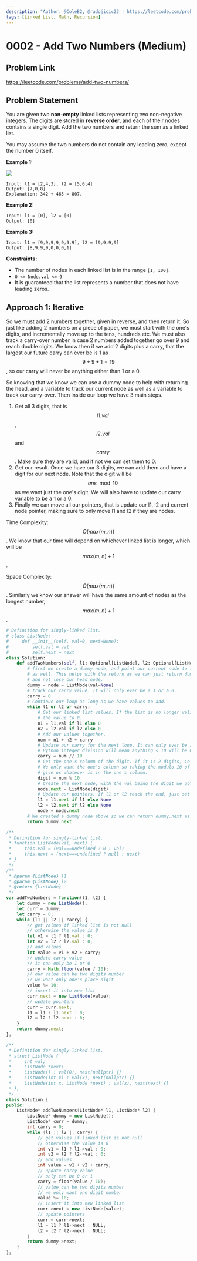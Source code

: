 ```yaml
---
description: "Author: @ColeB2, @radojicic23 | https://leetcode.com/problems/add-two-numbers/"
tags: [Linked List, Math, Recursion]
---
```


# 0002 - Add Two Numbers (Medium)

## Problem Link

https://leetcode.com/problems/add-two-numbers/

## Problem Statement

You are given two **non-empty** linked lists representing two non-negative integers. The digits are stored in **reverse order**, and each of their nodes contains a single digit. Add the two numbers and return the sum as a linked list.

You may assume the two numbers do not contain any leading zero, except the number 0 itself.

**Example 1:**

![](https://assets.leetcode.com/uploads/2020/10/02/addtwonumber1.jpg)

```
Input: l1 = [2,4,3], l2 = [5,6,4]
Output: [7,0,8]
Explanation: 342 + 465 = 807.
```

**Example 2:**

```
Input: l1 = [0], l2 = [0]
Output: [0]
```

**Example 3:**

```
Input: l1 = [9,9,9,9,9,9,9], l2 = [9,9,9,9]
Output: [8,9,9,9,0,0,0,1]
```

**Constraints:**

- The number of nodes in each linked list is in the range `[1, 100]`.
- `0 <= Node.val <= 9`
- It is guaranteed that the list represents a number that does not have leading zeros.

## Approach 1: Iterative

So we must add 2 numbers together, given in reverse, and then return it. So just like adding 2 numbers on a piece of paper, we must start with the one's digits, and incrementally move up to the tens, hundreds etc. We must also track a carry-over number in case 2 numbers added together go over 9 and reach double digits. We know then if we add 2 digits plus a carry, that the largest our future carry can ever be is 1 as $$9 + 9 + 1 = 19$$, so our carry will never be anything either than 1 or a 0.

So knowing that we know we can use a dummy node to help with returning the head, and a variable to track our current node as well as a variable to track our carry-over. Then inside our loop we have 3 main steps.

1. Get all 3 digits, that is $$l1.val$$, $$l2.val$$ and $$carry$$. Make sure they are valid, and if not we can set them to 0.
2. Get our result. Once we have our 3 digits, we can add them and have a digit for our next node. Note that the digit will be $$ans \mod  10$$ as we want just the one's digit. We will also have to update our carry variable to be a 1 or a 0.
3. Finally we can move all our pointers, that is update our l1, l2 and current node pointer, making sure to only move l1 and l2 if they are nodes.

Time Complexity: $$O(max(m,n))$$. We know that our time will depend on whichever linked list is longer, which will be $$max(m,n) + 1$$.

Space Complexity: $$O(max(m,n))$$. Similarly we know our answer will have the same amount of nodes as the longest number, $$max(m,n) + 1$$.

<Tabs>
<TabItem value="python" label="Python">
<SolutionAuthor name="@ColeB2"/>

```py
# Definition for singly-linked list.
# class ListNode:
#     def __init__(self, val=0, next=None):
#         self.val = val
#         self.next = next
class Solution:
    def addTwoNumbers(self, l1: Optional[ListNode], l2: Optional[ListNode]) -> Optional[ListNode]:
        # first we create a dummy node, and point our current node to the dummy
        # as well. This helps with the return as we can just return dummy.next
        # and not lose our head node.
        dummy = node = ListNode(val=None)
        # track our carry value. It will only ever be a 1 or a 0.
        carry = 0
        # Continue our loop as long as we have values to add.
        while l1 or l2 or carry:
            # Get our linked list values. If the list is no longer valid default
            # the value to 0.
            n1 = l1.val if l1 else 0
            n2 = l2.val if l2 else 0
            # Add our values together.
            num = n1 + n2 + carry
            # Update our carry for the next loop. It can only ever be 1 or 0.
            # Python integer division will mean anything < 10 will be 0 and >= 1.
            carry = num // 10
            # Get the one's column of the digit. If it is 2 digits, ie 10,11,12 etc.
            # We only want the one's column so taking the modulo 10 of the num, will
            # give us whatever is in the one's column.
            digit = num % 10
            # Create the next node, with the val being the digit we got above.
            node.next = ListNode(digit)
            # Update our pointers. If l1 or l2 reach the end, just set them to None.
            l1 = l1.next if l1 else None
            l2 = l2.next if l2 else None
            node = node.next
        # We created a dummy node above so we can return dummy.next as our answer.
        return dummy.next
```

</TabItem>

<TabItem value="js" label="JavaScript">
<SolutionAuthor name="@radojicic23"/>

```js
/**
 * Definition for singly-linked list.
 * function ListNode(val, next) {
 *     this.val = (val===undefined ? 0 : val)
 *     this.next = (next===undefined ? null : next)
 * }
 */
/**
 * @param {ListNode} l1
 * @param {ListNode} l2
 * @return {ListNode}
 */
var addTwoNumbers = function(l1, l2) {
    let dummy = new ListNode();
    let curr = dummy;
    let carry = 0;
    while (l1 || l2 || carry) {
        // get values if linked list is not null
        // otherwise the value is 0
        let v1 = l1 ? l1.val : 0;
        let v2 = l2 ? l2.val : 0;
        // add values 
        let value = v1 + v2 + carry;
        // update carry value
        // it can only be 1 or 0
        carry = Math.floor(value / 10);
        // our value can be two digits number
        // we want only one's place digit 
        value %= 10;
        // insert it into new list 
        curr.next = new ListNode(value);
        // update pointers 
        curr = curr.next;
        l1 = l1 ? l1.next : 0;
        l2 = l2 ? l2.next : 0;
    }
    return dummy.next;
};
```

</TabItem>

<TabItem value="cpp" label="C++">
<SolutionAuthor name="@radojicic23"/>

```cpp
/**
 * Definition for singly-linked list.
 * struct ListNode {
 *     int val;
 *     ListNode *next;
 *     ListNode() : val(0), next(nullptr) {}
 *     ListNode(int x) : val(x), next(nullptr) {}
 *     ListNode(int x, ListNode *next) : val(x), next(next) {}
 * };
 */
class Solution {
public:
    ListNode* addTwoNumbers(ListNode* l1, ListNode* l2) {
        ListNode* dummy = new ListNode();
        ListNode* curr = dummy;
        int carry = 0;
        while (l1 || l2 || carry) {
            // get values if linked list is not null
            // otherwise the value is 0
            int v1 = l1 ? l1->val : 0;
            int v2 = l2 ? l2->val : 0;
            // add values
            int value = v1 + v2 + carry;
            // update carry value
            // only can be 0 or 1
            carry = floor(value / 10);
            // value can be two digits number
            // we only want one digit number
            value %= 10;
            // insert it into new linked list
            curr->next = new ListNode(value);
            // update pointers
            curr = curr->next;
            l1 = l1 ? l1->next : NULL;
            l2 = l2 ? l2->next : NULL;
        }
        return dummy->next;
    }
};
```

</TabItem>
</Tabs>
